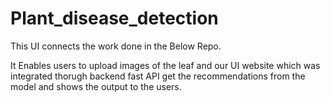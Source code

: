 # Plant_disease_detection

This UI connects the work done in the Below Repo.


It Enables users to upload images of the leaf and our UI website which was integrated thorugh backend fast API get the recommendations from the model and shows the output to the users.
